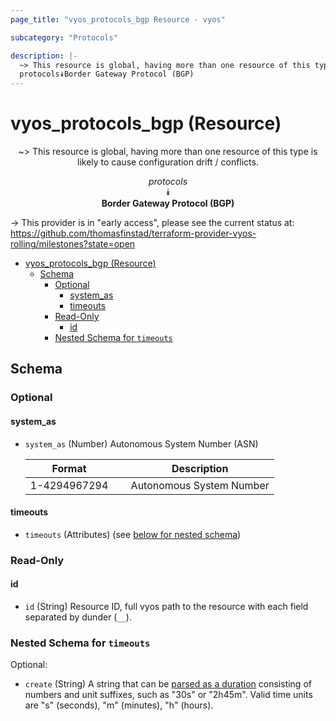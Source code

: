 ```yaml
---
page_title: "vyos_protocols_bgp Resource - vyos"

subcategory: "Protocols"

description: |-
  ~> This resource is global, having more than one resource of this type is likely to cause configuration drift / conflicts.
  protocols⯯Border Gateway Protocol (BGP)
---
```


# vyos_protocols_bgp (Resource)
<center>

~> This resource is global, having more than one resource of this type is likely to cause configuration drift / conflicts.

*protocols*  
⯯  
**Border Gateway Protocol (BGP)**


</center>

-> This provider is in "early access", please see the current status at: https://github.com/thomasfinstad/terraform-provider-vyos-rolling/milestones?state=open

<!--TOC-->

- [vyos_protocols_bgp (Resource)](#vyos_protocols_bgp-resource)
  - [Schema](#schema)
    - [Optional](#optional)
      - [system_as](#system_as)
      - [timeouts](#timeouts)
    - [Read-Only](#read-only)
      - [id](#id)
    - [Nested Schema for `timeouts`](#nested-schema-for-timeouts)

<!--TOC-->

<!-- schema generated by tfplugindocs -->
## Schema

### Optional

#### system_as
- `system_as` (Number) Autonomous System Number (ASN)

    |  Format        &emsp;|  Description               |
    |----------------|----------------------------|
    |  1-4294967294  &emsp;|  Autonomous System Number  |
#### timeouts
- `timeouts` (Attributes) (see [below for nested schema](#nestedatt--timeouts))

### Read-Only

#### id
- `id` (String) Resource ID, full vyos path to the resource with each field separated by dunder (`__`).

<a id="nestedatt--timeouts"></a>
### Nested Schema for `timeouts`

Optional:

- `create` (String) A string that can be [parsed as a duration](https://pkg.go.dev/time#ParseDuration) consisting of numbers and unit suffixes, such as &#34;30s&#34; or &#34;2h45m&#34;. Valid time units are &#34;s&#34; (seconds), &#34;m&#34; (minutes), &#34;h&#34; (hours).
